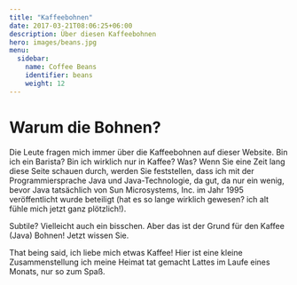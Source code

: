 ```yaml
---
title: "Kaffeebohnen"
date: 2017-03-21T08:06:25+06:00
description: Über diesen Kaffeebohnen
hero: images/beans.jpg
menu:
  sidebar:
    name: Coffee Beans
    identifier: beans
    weight: 12
---
```


# Warum die Bohnen?

Die Leute fragen mich immer über die Kaffeebohnen auf dieser Website. Bin ich ein Barista? Bin ich wirklich nur in Kaffee? Was? Wenn Sie eine Zeit lang diese Seite schauen durch, werden Sie feststellen, dass ich mit der Programmiersprache Java und Java-Technologie, da gut, da nur ein wenig, bevor Java tatsächlich von Sun Microsystems, Inc. im Jahr 1995 veröffentlicht wurde beteiligt (hat es so lange wirklich gewesen? ich alt fühle mich jetzt ganz plötzlich!).

Subtile? Vielleicht auch ein bisschen. Aber das ist der Grund für den Kaffee (Java) Bohnen! Jetzt wissen Sie.

That being said, ich liebe mich etwas Kaffee! Hier ist eine kleine Zusammenstellung ich meine Heimat tat gemacht Lattes im Laufe eines Monats, nur so zum Spaß.

